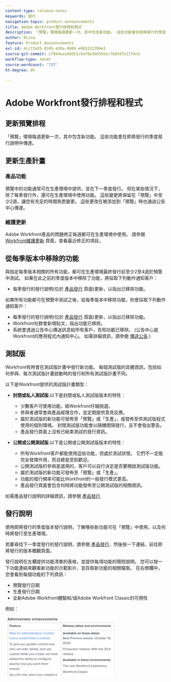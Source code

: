```yaml
---
content-type: release-notes
keywords: 發行
navigation-topic: product-announcements
title: Adobe Workfront發行排程和程式
description: 「預覽」環境每週更新一次，其中包含新功能。 這些功能會在即將發行的季度發行說明中傳達。
author: Alina
feature: Product Announcements
exl-id: 4cc72e55-8105-420a-9609-e965222399e3
source-git-commit: c7994ea14dd51c9a78e3bb5b5ec7bb5d7e21f4cd
workflow-type: tm+mt
source-wordcount: '737'
ht-degree: 0%

---
```


# Adobe Workfront發行排程和程式

## 更新預覽排程

「預覽」環境每週更新一次，其中包含新功能。 這些功能會在即將發行的季度發行說明中傳達。

## 更新生產計畫

### 產品功能

預覽中的功能通常可在生產環境中提供，並在下一季度發行。 但在某些情況下，除了每季發行外，還可在生產環境中使用功能。 這些變更將保留在「預覽」中至少2週，讓您有充足的時間熟悉變更。 這些更改在被添加到「預覽」時也通過公告中心傳達。

### 維護更新

Adobe Workfront產品的問題修正每週都可在生產環境中使用。 請參閱 [Workfront維護更新](https://experienceleague.adobe.com/docs/workfront-known-issues/releases/current-updates.html) 頁面，查看最近修正的項目。

## 從每季版本中移除的功能

與指定每季版本相關的所有功能，都可在生產環境最終發行前至少2至4週於預覽中測試。 如果在此之前的季度版本中移除了功能，將採取下列動作通知客戶：

* 每季發行的發行說明(位於 [產品發行](../../product-announcements/product-releases/product-releases.md) 頁面)更新，以指出已移除功能。

如果所有功能都可在預覽中測試之後，從每季版本中移除功能，則會採取下列動作通知客戶：

* 每季發行的發行說明(位於 [產品發行](../../product-announcements/product-releases/product-releases.md) 頁面)更新，以指出已移除功能。
* Workfront社群會新增貼文，指出功能已移除。
* 系統會透過公告中心傳送訊息給所有客戶，告知功能已移除。 (公告中心是Workfront的應用程式內通知中心。 如需詳細資訊，請參閱 [傳送公告](../../administration-and-setup/get-started-wf-administration/view-send-announcements.md).)

## 測試版

Workfront有時會在測試版計畫中發行新功能。
每個測試版的具體資訊，包括如何參與、每次測試版計畫啟動時的發行和所有測試版計畫不同。

以下是Workfront提供的測試版計畫類型：

* **封閉或私人測試版**:以下是封閉或私人測試版版本的特性：

   * 少數客戶可使用功能，經Workfront仔細挑選。
   * 參與者通常會與產品經理合作，並定期提供意見反應。
   * 屬於測試版的新功能可發佈至「預覽」或「生產」，或發佈至供測試版程式使用的個別環境。 封閉測試版功能會以隨機間隔發行，且不會發出警告。
   * 產品發行頁面上沒有已結束測試的發行資訊。

* **公開或公開測試版**:以下是公開或公開測試版版本的特性：

   * 所有Workfront客戶都能使用這些功能，但處於測試狀態。 它們不一定能完全發揮作用，而且總是受到歡迎。
   * 公開測試版的參與是選用的，客戶可以自行決定是否要開啟測試版功能。
   * 屬於測試版的新功能可發佈至「預覽」或「生產」。
   * 功能的發行頻率可能比Workfront的一般發行模式更高。
   * 產品發行頁面會包含何時將功能發佈至公開測試版的相關資訊。

如需產品發行說明的詳細資訊，請參閱 [產品發行](../../product-announcements/product-releases/product-releases.md).

## 發行說明

使用即將發行的季度版本發行說明，了解哪些新功能可在「預覽」中使用，以及何時將發行至生產環境。

若要尋找下一季度發行的發行說明，請參閱 [產品發行](../../product-announcements/product-releases/product-releases.md)，然後按一下連結，前往即將發行的版本概觀頁面。

發行說明在左欄提供功能清單的表格，並提供每項功能的簡短說明。 您可以按一下功能連結來觀看新功能的示範影片，並存取新功能的相關檔案。 在右側欄中，您會看到每個功能的下列資訊：

* 預覽發行日期
* 生產發行日期
* 全新Adobe Workfront體驗和/或Adobe Workfront Classic的可用性

例如：

![](assets/release-notes-350x189.png)
